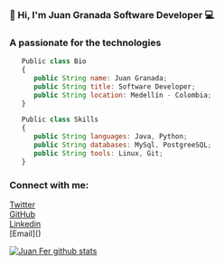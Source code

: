 ###  👋 Hi, I'm Juan Granada Software Developer 💻
<h3>A passionate for the technologies</h3>

```js
   Public class Bio
   {
      public String name: Juan Granada;
      public String title: Software Developer;
      public String location: Medellín - Colombia;
   }

   Public class Skills
   {
      public String languages: Java, Python;
      public String databases: MySql, PostgreeSQL;
      public String tools: Linux, Git;
   }   
```
### Connect with me:

[Twitter](https://twitter.com/JuanGraRam)
</br>
[GitHub](https://github.com/Juaco121)
</br>
[Linkedin](https://www.linkedin.com/in/juan-fernando-granada-ramirez/)
</br>
[Email](<a href="mailto:juangraram@outlook.com"></a>)

[![Juan Fer github stats](https://github-readme-stats.vercel.app/api?username=juaco121&show_icons=true&theme=merko&hide=["contribs","issues"])](https://github.com/juaco121)



